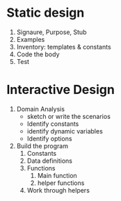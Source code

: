 # Static design 

1. Signaure, Purpose, Stub
2. Examples
3. Inventory: templates & constants
4. Code the body
5. Test

# Interactive  Design

1. Domain Analysis
    - sketch or write the scenarios
    - Identify constants
    - identify dynamic variables
    - Identify options
2. Build the program
    1. Constants
    2. Data definitions
    3. Functions
        1. Main function
        2. helper functions
    4. Work through helpers